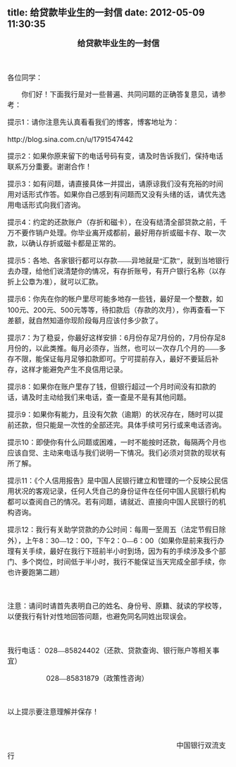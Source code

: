 title: 给贷款毕业生的一封信
date: 2012-05-09 11:30:35
---

<p align="center" style="text-align:center;">
	<b><span style="font-size:14.0pt;line-height:150%;font-family:宋体;">给贷款毕业生的一封信</span></b><b><span style="font-size:14.0pt;line-height:150%;"></span></b>
</p>
<p>
	<span style="font-size:12.0pt;line-height:150%;">&nbsp;</span>
</p>
<p>
	<span style="font-size:12.0pt;line-height:150%;font-family:宋体;">各位同学：</span><span style="font-size:12.0pt;line-height:150%;"></span>
</p>
<p style="text-indent:24.0pt;">
	<span style="font-size:12.0pt;line-height:150%;font-family:宋体;">你们好！下面我行是对一些普遍、共同问题的正确答复意见，请参考：</span><span style="font-size:12.0pt;line-height:150%;"></span>
</p>
<p>
	<span style="font-size:12.0pt;line-height:150%;font-family:宋体;">提示</span><span style="font-size:12.0pt;line-height:150%;">1</span><span style="font-size:12.0pt;line-height:150%;font-family:宋体;">：请你注意先认真看看我们的博客，博客地址为：</span><span style="font-size:12.0pt;line-height:150%;"> <span></span></span>
</p>
<p>
	<span style="font-size:12.0pt;line-height:150%;">http://blog.sina.com.cn/u/1791547442</span>
</p>
<p>
	<span style="font-size:12.0pt;line-height:150%;font-family:宋体;">提示</span><span style="font-size:12.0pt;line-height:150%;">2</span><span style="font-size:12.0pt;line-height:150%;font-family:宋体;">：如果你原来留下的电话号码有变，请及时告诉我们，保持电话联系万分重要。谢谢合作！</span><span style="font-size:12.0pt;line-height:150%;"></span>
</p>
<p>
	<span style="font-size:12.0pt;line-height:150%;font-family:宋体;">提示</span><span style="font-size:12.0pt;line-height:150%;">3</span><span style="font-size:12.0pt;line-height:150%;font-family:宋体;">：如有问题，请直接具体一并提出，请原谅我们没有充裕的时间用对话形式作答。如果你自己感到有问题而又没有头绪的话，请优先选用电话形式向我们咨询。</span><span style="font-size:12.0pt;line-height:150%;"></span>
</p>
<p>
	<span style="font-size:12.0pt;line-height:150%;font-family:宋体;">提示</span><span style="font-size:12.0pt;line-height:150%;">4</span><span style="font-size:12.0pt;line-height:150%;font-family:宋体;">：约定的还款账户（存折和磁卡），在没有结清全部贷款之前，千万不要作销户处理。你毕业离开成都前，最好用存折或磁卡存、取一次款，以确认存折或磁卡都是正常的。</span><span style="font-size:12.0pt;line-height:150%;"></span>
</p>
<p>
	<span style="font-size:12.0pt;line-height:150%;font-family:宋体;">提示</span><span style="font-size:12.0pt;line-height:150%;">5</span><span style="font-size:12.0pt;line-height:150%;font-family:宋体;">：各地、各家银行都可以存款——异地就是“汇款”，就到当地银行去办理，给他们说清楚你的情况，有存折账号，有开户银行名称（以存折上公章为准），就可以汇款。</span><span style="font-size:12.0pt;line-height:150%;"></span>
</p>
<p>
	<span style="font-size:12.0pt;line-height:150%;font-family:宋体;">提示</span><span style="font-size:12.0pt;line-height:150%;">6</span><span style="font-size:12.0pt;line-height:150%;font-family:宋体;">：你先在你的帐户里尽可能多地存一些钱，最好是一个整数，如</span><span style="font-size:12.0pt;line-height:150%;">100</span><span style="font-size:12.0pt;line-height:150%;font-family:宋体;">元、</span><span style="font-size:12.0pt;line-height:150%;">200</span><span style="font-size:12.0pt;line-height:150%;font-family:宋体;">元、</span><span style="font-size:12.0pt;line-height:150%;">500</span><span style="font-size:12.0pt;line-height:150%;font-family:宋体;">元等等，待扣款后（存款的次月），你再查看一下差额，就自然知道你现阶段每月应该付多少款了。</span><span style="font-size:12.0pt;line-height:150%;"></span>
</p>
<p>
	<span style="font-size:12.0pt;line-height:150%;font-family:宋体;">提示</span><span style="font-size:12.0pt;line-height:150%;">7</span><span style="font-size:12.0pt;line-height:150%;font-family:宋体;">：为了稳妥，你最好这样安排：</span><span style="font-size:12.0pt;line-height:150%;">6</span><span style="font-size:12.0pt;line-height:150%;font-family:宋体;">月份存足</span><span style="font-size:12.0pt;line-height:150%;">7</span><span style="font-size:12.0pt;line-height:150%;font-family:宋体;">月份的，</span><span style="font-size:12.0pt;line-height:150%;">7</span><span style="font-size:12.0pt;line-height:150%;font-family:宋体;">月份存足</span><span style="font-size:12.0pt;line-height:150%;">8</span><span style="font-size:12.0pt;line-height:150%;font-family:宋体;">月份的，以此类推。每月必须存，当然，也可以一次存几个月的——多存不限，能保证每月足够扣款即可。宁可提前存入，最好不要延后补存，这样才能避免产生不良信用记录。</span><span style="font-size:12.0pt;line-height:150%;"></span>
</p>
<p>
	<span style="font-size:12.0pt;line-height:150%;font-family:宋体;">提示</span><span style="font-size:12.0pt;line-height:150%;">8</span><span style="font-size:12.0pt;line-height:150%;font-family:宋体;">：如果你在账户里存了钱，但银行超过一个月时间没有扣款的话，请及时主动给我们来电话，查一查是不是有其他问题。</span><span style="font-size:12.0pt;line-height:150%;"></span>
</p>
<p>
	<span style="font-size:12.0pt;line-height:150%;font-family:宋体;">提示</span><span style="font-size:12.0pt;line-height:150%;">9</span><span style="font-size:12.0pt;line-height:150%;font-family:宋体;">：如果你有能力，且没有欠款（逾期）的状况存在，随时可以提前还款，但只能是一次性的全部还完。具体手续可另行或来电话咨询。</span><span style="font-size:12.0pt;line-height:150%;"></span>
</p>
<p>
	<span style="font-size:12.0pt;line-height:150%;font-family:宋体;">提示</span><span style="font-size:12.0pt;line-height:150%;">10</span><span style="font-size:12.0pt;line-height:150%;font-family:宋体;">：即使你有什么问题或困难，一时不能按时还款，每隔两个月也应该自觉、主动来电话与我们说明一下情况。我们必须对贷款的现状有所了解。</span><span style="font-size:12.0pt;line-height:150%;"></span>
</p>
<p>
	<span style="font-size:12.0pt;line-height:150%;font-family:宋体;">提示</span><span style="font-size:12.0pt;line-height:150%;">11</span><span style="font-size:12.0pt;line-height:150%;font-family:宋体;">：《个人信用报告》是中国人民银行建立和管理的一个反映公民信用状况的客观记录，任何人凭自己的身份证件在任何中国人民银行机构都可以查阅自己的情况。若有问题，请就近、直接向中国人民银行的机构咨询。</span><span style="font-size:12.0pt;line-height:150%;"></span>
</p>
<p>
	<span style="font-size:12.0pt;line-height:150%;font-family:宋体;">提示</span><span style="font-size:12.0pt;line-height:150%;">12</span><span style="font-size:12.0pt;line-height:150%;font-family:宋体;">：我行有关助学贷款的办公时间：每周一至周五（法定节假日除外），上午</span><span style="font-size:12.0pt;line-height:150%;">8</span><span style="font-size:12.0pt;line-height:150%;font-family:宋体;">：</span><span style="font-size:12.0pt;line-height:150%;">30</span><span style="font-size:12.0pt;line-height:150%;font-family:宋体;">—</span><span style="font-size:12.0pt;line-height:150%;">12</span><span style="font-size:12.0pt;line-height:150%;font-family:宋体;">：</span><span style="font-size:12.0pt;line-height:150%;">00</span><span style="font-size:12.0pt;line-height:150%;font-family:宋体;">，下午</span><span style="font-size:12.0pt;line-height:150%;">2</span><span style="font-size:12.0pt;line-height:150%;font-family:宋体;">：</span><span style="font-size:12.0pt;line-height:150%;">0</span><span style="font-size:12.0pt;line-height:150%;font-family:宋体;">—</span><span style="font-size:12.0pt;line-height:150%;">6</span><span style="font-size:12.0pt;line-height:150%;font-family:宋体;">：</span><span style="font-size:12.0pt;line-height:150%;">00</span><span style="font-size:12.0pt;line-height:150%;font-family:宋体;">（如果你是前来我行办理有关手续，最好在我行下班前半小时到场，因为有的手续涉及多个部门、多个岗位，时间低于半小时，我行不能保证当天完成全部手续，你也许要跑第二趟）</span><span style="font-size:12.0pt;line-height:150%;"></span>
</p>
<p>
	<span style="font-size:12.0pt;line-height:150%;">&nbsp;&nbsp;&nbsp;&nbsp;&nbsp;&nbsp; </span>
</p>
<p>
	<span style="font-size:12.0pt;line-height:150%;font-family:宋体;">注意：请问时请首先表明自己的姓名、身份号、原籍、就读的学校等，以便我行有针对性地回答问题，也避免同名同姓出现误会。</span><span style="font-size:12.0pt;line-height:150%;"></span>
</p>
<p>
	<span style="font-size:12.0pt;line-height:150%;">&nbsp;</span>
</p>
<p>
	<span style="font-size:12.0pt;line-height:150%;font-family:宋体;">我行电话：</span><span style="font-size:12.0pt;line-height:150%;"> 028</span><span style="font-size:12.0pt;line-height:150%;font-family:宋体;">—</span><span style="font-size:12.0pt;line-height:150%;">85824402</span><span style="font-size:12.0pt;line-height:150%;font-family:宋体;">（还款、贷款查询、银行账户等相关事宜）</span><span style="font-size:12.0pt;line-height:150%;"></span>
</p>
<p style="text-indent:66.0pt;">
	<span style="font-size:12.0pt;line-height:150%;">028</span><span style="font-size:12.0pt;line-height:150%;font-family:宋体;">—</span><span style="font-size:12.0pt;line-height:150%;">85831879</span><span style="font-size:12.0pt;line-height:150%;font-family:宋体;">（政策性咨询）</span><span style="font-size:12.0pt;line-height:150%;"></span>
</p>
<p>
	<span style="font-size:12.0pt;line-height:150%;">&nbsp;</span>
</p>
<p>
	<span style="font-size:12.0pt;line-height:150%;font-family:宋体;">以上提示要注意理解并保存！</span><span style="font-size:12.0pt;line-height:150%;"></span>
</p>
<p>
	<span style="font-size:12.0pt;line-height:150%;">&nbsp;</span>
</p>
<p style="text-indent:288.0pt;">
	<span style="font-size:12.0pt;line-height:150%;font-family:宋体;">中国银行双流支行</span><span style="font-size:12.0pt;line-height:150%;"></span>
</p>